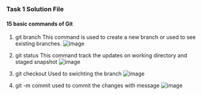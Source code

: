 ### Task 1 Solution File
#### 15 basic commands of Git

1. git branch
This command is used to create a new branch or used to see existing branches.
![image](https://user-images.githubusercontent.com/112110940/193419813-eb428503-3533-47e1-aab9-8702cc9f01ce.png)

2. git status
This command track the updates on working directory and staged snapshot
![image](https://user-images.githubusercontent.com/112110940/193419813-eb428503-3533-47e1-aab9-8702cc9f01ce.png)

3. git checkout
Used to swichting the branch
![image](https://user-images.githubusercontent.com/112110940/193419813-eb428503-3533-47e1-aab9-8702cc9f01ce.png)

4. git -m commit
used to commit the changes with message
![image](https://user-images.githubusercontent.com/112110940/193419813-eb428503-3533-47e1-aab9-8702cc9f01ce.png)
